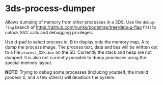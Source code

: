 # 3ds-process-dumper
Allows dumping of memory from other processes in a 3DS. Use the `debug-flag` branch of https://github.com/yuriks/bootstrap/tree/debug-flag first to unlock SVC calls and debugging privileges.

Use d-pad to select process id. B to display only the memory map, A to dump the process image.
The process text, data and bss will be written out to a file `process_XXX.bin` on the SD. Currently the stack and heap are not dumped. It is also not currently possible to dump processes using the special memory layout.

**NOTE:** Trying to debug some processes (including yourself, the invalid process 0, and a few others) will deadlock the system.
